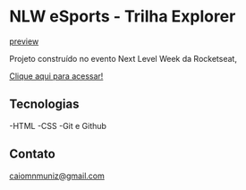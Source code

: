 # NLW eSports - Trilha Explorer

[preview](.github\preview.png)

Projeto construído no evento Next Level Week da Rocketseat,

[Clique aqui para acessar!](https://https://github.com/PurpleGodz/NLW-eSports)

## Tecnologias

-HTML
-CSS
-Git e Github

## Contato

caiomnmuniz@gmail.com
